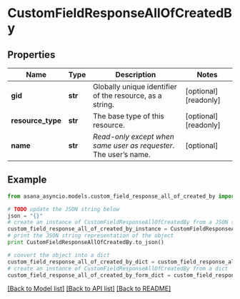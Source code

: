 # CustomFieldResponseAllOfCreatedBy


## Properties

Name | Type | Description | Notes
------------ | ------------- | ------------- | -------------
**gid** | **str** | Globally unique identifier of the resource, as a string. | [optional] [readonly] 
**resource_type** | **str** | The base type of this resource. | [optional] [readonly] 
**name** | **str** | *Read-only except when same user as requester*. The user’s name. | [optional] 

## Example

```python
from asana_asyncio.models.custom_field_response_all_of_created_by import CustomFieldResponseAllOfCreatedBy

# TODO update the JSON string below
json = "{}"
# create an instance of CustomFieldResponseAllOfCreatedBy from a JSON string
custom_field_response_all_of_created_by_instance = CustomFieldResponseAllOfCreatedBy.from_json(json)
# print the JSON string representation of the object
print CustomFieldResponseAllOfCreatedBy.to_json()

# convert the object into a dict
custom_field_response_all_of_created_by_dict = custom_field_response_all_of_created_by_instance.to_dict()
# create an instance of CustomFieldResponseAllOfCreatedBy from a dict
custom_field_response_all_of_created_by_form_dict = custom_field_response_all_of_created_by.from_dict(custom_field_response_all_of_created_by_dict)
```
[[Back to Model list]](../README.md#documentation-for-models) [[Back to API list]](../README.md#documentation-for-api-endpoints) [[Back to README]](../README.md)


